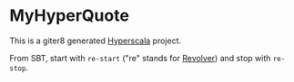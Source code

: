 # MyHyperQuote

This is a giter8 generated [Hyperscala][hyperscala] project.

From SBT, start with `re-start` ("re" stands for [Revolver][revolver]) and stop with `re-stop`.

[hyperscala]: http://www.hyperscala.org
[revolver]: https://github.com/spray/sbt-revolver
